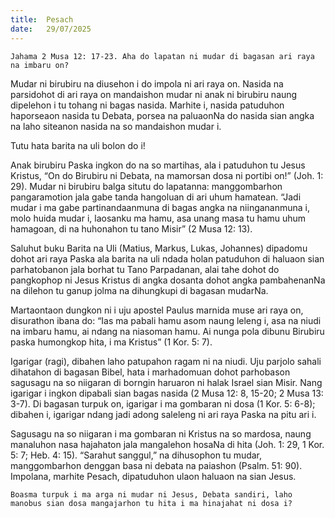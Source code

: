 ```yaml
---
title:  Pesach
date:   29/07/2025
---
```


`Jahama 2 Musa 12: 17-23. Aha do lapatan ni mudar di bagasan ari raya na imbaru on?`

Mudar ni birubiru na diusehon i do impola ni ari raya on. Nasida na parsidohot di ari raya on mandaishon mudar ni anak ni birubiru naung dipelehon i tu tohang ni bagas nasida. Marhite i, nasida patuduhon haporseaon nasida tu Debata, porsea na paluaonNa do nasida sian angka na laho siteanon nasida na so mandaishon mudar i.

Tutu hata barita na uli bolon do i!

Anak birubiru Paska ingkon do na so martihas, ala i patuduhon tu Jesus Kristus, “On do Birubiru ni Debata, na mamorsan dosa ni portibi on!” (Joh. 1: 29). Mudar ni birubiru balga situtu do lapatanna: manggombarhon pangaramotion jala gabe tanda hangoluan di ari uhum hamatean. “Jadi mudar i ma gabe partinandaanmuna di bagas angka na niingananmuna i, molo huida mudar i, laosanku ma hamu, asa unang masa tu hamu uhum hamagoan, di na huhonahon tu tano Misir” (2 Musa 12: 13).

Saluhut buku Barita na Uli (Matius, Markus, Lukas, Johannes) dipadomu dohot ari raya Paska ala barita na uli ndada holan patuduhon di haluaon sian parhatobanon jala borhat tu Tano Parpadanan, alai tahe dohot do pangkophop ni Jesus Kristus di angka dosanta dohot angka pambahenanNa na dilehon tu ganup jolma na dihungkupi di bagasan mudarNa.

Martaontaon dungkon ni i uju apostel Paulus marnida muse ari raya on, disurathon ibana do: “Ias ma pabali hamu asom naung leleng i, asa na niudi na imbaru hamu, ai ndang na niasoman hamu. Ai nunga pola dibunu Birubiru paska humongkop hita, i ma Kristus” (1 Kor. 5: 7).

Igarigar (ragi), dibahen laho patupahon ragam ni na niudi. Uju parjolo sahali dihatahon di bagasan Bibel, hata i marhadomuan dohot parhobason sagusagu na so niigaran di borngin haruaron ni halak Israel sian Misir. Nang igarigar i ingkon dipabali sian bagas nasida (2 Musa 12: 8, 15-20; 2 Musa 13: 3-7). Di bagasan turpuk on, igarigar i ma gombaran ni dosa (1 Kor. 5: 6-8); dibahen i, igarigar ndang jadi adong saleleng ni ari raya Paska na pitu ari i.

Sagusagu na so niigaran i ma gombaran ni Kristus na so mardosa, naung manaluhon nasa hajahaton jala mangalehon hosaNa di hita (Joh. 1: 29, 1 Kor. 5: 7; Heb. 4: 15). “Sarahut sanggul,” na dihusophon tu mudar, manggombarhon denggan basa ni debata na paiashon (Psalm. 51: 90). Impolana, marhite Pesach, dipatuduhon ulaon haluaon na sian Jesus.

`Boasma turpuk i ma arga ni mudar ni Jesus, Debata sandiri, laho manobus sian dosa mangajarhon tu hita i ma hinajahat ni dosa i?`